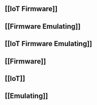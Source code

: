## [[IoT Firmware]]

## [[Firmware Emulating]]

## [[IoT Firmware Emulating]]

## [[Firmware]]

## [[IoT]]

## [[Emulating]]


